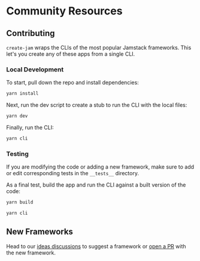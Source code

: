 # Community Resources

## Contributing

`create-jam` wraps the CLIs of the most popular Jamstack frameworks.
This let's you create any of these apps from a single CLI.

### Local Development

To start, pull down the repo and install dependencies:

```bash
yarn install
```

Next, run the dev script to create a stub to run the CLI with the local files:

```bash
yarn dev
```

Finally, run the CLI:

```bash
yarn cli
```

### Testing

If you are modifying the code or adding a new framework, make sure to add or edit corresponding tests in the `__tests__` directory.

As a final test, build the app and run the CLI against a built version of the code:

```bash
yarn build
```

```bash
yarn cli
```

## New Frameworks

Head to our [ideas discussions](https://github.com/spencerlabs/create-jam/discussions/categories/ideas) to suggest a framework or [open a PR](https://github.com/spencerlabs/create-jam/pulls) with the new framework.
